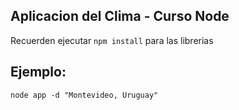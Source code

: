 ## Aplicacion del Clima - Curso Node

Recuerden ejecutar ```npm install``` para las librerias

## Ejemplo:

```
node app -d "Montevideo, Uruguay"
```